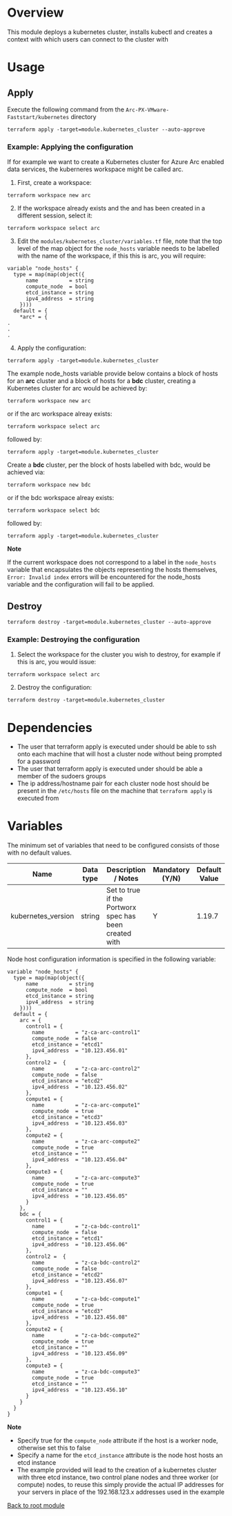 # Overview

This module deploys a kubernetes cluster, installs kubectl and creates a context with which users can connect to the cluster with

# Usage

## Apply

Execute the following command from the `Arc-PX-VMware-Faststart/kubernetes` directory
```
terraform apply -target=module.kubernetes_cluster --auto-approve 
```
### Example: Applying the configuration

If for example we want to create a Kubernetes cluster for Azure Arc enabled data services, the kuberneres workspace might be called arc.

1. First, create a workspace:
```
terraform workspace new arc
```

2. If the workspace already exists and the and has been created in a different session, select it:
```
terraform workspace select arc
```

3. Edit the `modules/kubernetes_cluster/variables.tf` file, note that the top level of the map object for the `node_hosts` variable needs to be
   labelled with the name of the workspace, if this this is arc, you will require:
```
variable "node_hosts" {
  type = map(map(object({
      name          = string
      compute_node  = bool
      etcd_instance = string
      ipv4_address  = string
    })))
  default = {
    *arc* = {
.
.
.
```

4. Apply the configuration:
```
terraform apply -target=module.kubernetes_cluster
```

The example node_hosts variable provide below contains a block of hosts for an **arc** cluster and a block of hosts for a **bdc** cluster, creating
a Kubernetes cluster for arc would be achieved by:
```
terraform workspace new arc
```
or if the arc workspace alreay exists:
```
terraform workspace select arc
```
followed by:
```
terraform apply -target=module.kubernetes_cluster
```

Create a **bdc** cluster, per the block of hosts labelled with bdc, would be achieved via:
```
terraform workspace new bdc
```
or if the bdc workspace alreay exists:
```
terraform workspace select bdc
```
followed by:
```
terraform apply -target=module.kubernetes_cluster
```

**Note**

If the current workspace does not correspond to a label in the `node_hosts` variable that encapsulates the objects representing the hosts themselves,
`Error: Invalid index` errors will be encountered for the node_hosts variable and the configuration will fail to be applied.

## Destroy

```
terraform destroy -target=module.kubernetes_cluster --auto-approve 
```

### Example: Destroying the configuration

1. Select the workspace for the cluster you wish to destroy, for example if this is arc, you would issue:
```
terraform workspace select arc
```
2. Destroy the configuration:
```
terraform destroy -target=module.kubernetes_cluster
```

# Dependencies

- The user that terraform apply is executed under should be able to ssh onto each machine that will host a cluster node without being prompted for a password
- The user that terraform apply is executed under should be able a member of the sudoers groups
- The ip address/hostname pair for each cluster node host should be present in the `/etc/hosts` file on the machine that `terraform apply` is executed from

# Variables

The minimum set of variables that need to be configured consists of those with no default values.

| Name                        | Data type | Description / Notes                                                 | Mandatory (Y/N) | Default Value                   |
|-----------------------------|-----------|---------------------------------------------------------------------|-----------------|---------------------------------|
| kubernetes_version          | string    | Set to true if the Portworx spec has been created with              |        Y        | 1.19.7                          |


Node host configuration information is specified in the following variable:
```
variable "node_hosts" {
  type = map(map(object({
      name          = string
      compute_node  = bool
      etcd_instance = string
      ipv4_address  = string
    })))
  default = {
    arc = {
      control1 = {
        name          = "z-ca-arc-control1"
        compute_node  = false
        etcd_instance = "etcd1"
        ipv4_address  = "10.123.456.01"
      },
      control2 =  {
        name          = "z-ca-arc-control2"
        compute_node  = false
        etcd_instance = "etcd2"
        ipv4_address  = "10.123.456.02"
      },
      compute1 = {
        name          = "z-ca-arc-compute1"
        compute_node  = true
        etcd_instance = "etcd3"
        ipv4_address  = "10.123.456.03"
      },
      compute2 = {
        name          = "z-ca-arc-compute2"
        compute_node  = true
        etcd_instance = ""
        ipv4_address  = "10.123.456.04"
      },
      compute3 = {
        name          = "z-ca-arc-compute3"
        compute_node  = true
        etcd_instance = ""
        ipv4_address  = "10.123.456.05"
      }
    },
    bdc = {
      control1 = {
        name          = "z-ca-bdc-control1"
        compute_node  = false
        etcd_instance = "etcd1"
        ipv4_address  = "10.123.456.06"
      },
      control2 =  {
        name          = "z-ca-bdc-control2"
        compute_node  = false
        etcd_instance = "etcd2"
        ipv4_address  = "10.123.456.07"
      },
      compute1 = {
        name          = "z-ca-bdc-compute1"
        compute_node  = true
        etcd_instance = "etcd3"
        ipv4_address  = "10.123.456.08"
      },
      compute2 = {
        name          = "z-ca-bdc-compute2"
        compute_node  = true
        etcd_instance = ""
        ipv4_address  = "10.123.456.09"
      },
      compute3 = {
        name          = "z-ca-bdc-compute3"
        compute_node  = true
        etcd_instance = ""
        ipv4_address  = "10.123.456.10"
      }
    }
  }
}
```
**Note**
- Specify true for the `compute_node` attribute if the host is a worker node, otherwise set this to false
- Specify a name for the `etcd_instance` attribute is the node host hosts an etcd instance
- The example provided will lead to the creation of a kubernetes cluster with three etcd instance, two control plane nodes and three worker (or compute) nodes, to reuse
  this simply provide the actual IP addresses for your servers in place of the 192.168.123.x addresses used in the example

[Back to root module](https://github.com/PureStorage-OpenConnect/arc-px-vmware-faststart/blob/main/README.md)
